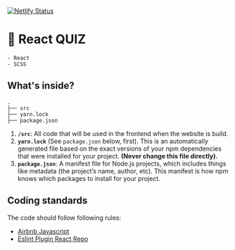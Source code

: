 [![Netlify Status](https://api.netlify.com/api/v1/badges/6391ffe4-ddfd-4a7e-9cdb-58b311e7755c/deploy-status)](https://app.netlify.com/sites/stately-chaja-40e8da/deploys)

# 💫 React QUIZ

```
- React 
- SCSS
```

## What's inside?
    .
    ├── src
    ├── yarn.lock
    ├── package.json

1.  **`/src`**: All code that will be used in the frontend when the website is build.
2.  **`yarn.lock`** (See `package.json` below, first). This is an automatically generated file based on the exact versions of your npm dependencies that were installed for your project. **(Never change this file directly).**
3.  **`package.json`**: A manifest file for Node.js projects, which includes things like metadata (the project’s name, author, etc). This manifest is how npm knows which packages to install for your project.

## Coding standards

The code should follow following rules:

- [Airbnb Javascript](https://github.com/airbnb/javascript)
-  [Eslint Plugin React Repo](https://github.com/yannickcr/eslint-plugin-react/tree/e6b4c33a1db4cc94c3e9223b09fb92b1dbddc00d#list-of-supported-rules)
